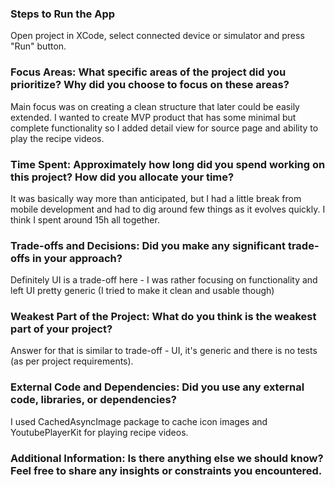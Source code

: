 ### Steps to Run the App

Open project in XCode, select connected device or simulator and press "Run" button.

### Focus Areas: What specific areas of the project did you prioritize? Why did you choose to focus on these areas?

Main focus was on creating a clean structure that later could be easily extended. I wanted to create MVP product that has some minimal but complete functionality so I added detail view for source page and ability to play the recipe videos.

### Time Spent: Approximately how long did you spend working on this project? How did you allocate your time?

It was basically way more than anticipated, but I had a little break from mobile development and had to dig around few things as it evolves quickly.
I think I spent around 15h all together.

### Trade-offs and Decisions: Did you make any significant trade-offs in your approach?

Definitely UI is a trade-off here - I was rather focusing on functionality and left UI pretty generic (I tried to make it clean and usable though)

### Weakest Part of the Project: What do you think is the weakest part of your project?

Answer for that is similar to trade-off - UI, it's generic and there is no tests (as per project requirements).

### External Code and Dependencies: Did you use any external code, libraries, or dependencies?

I used CachedAsyncImage package to cache icon images and YoutubePlayerKit for playing recipe videos.

### Additional Information: Is there anything else we should know? Feel free to share any insights or constraints you encountered.



